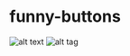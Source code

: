 # funny-buttons
![alt text](https://disk.yandex.ru/i/XA88r1_DBybqxA)
![alt tag](https://disk.yandex.ru/i/XA88r1_DBybqxA)

